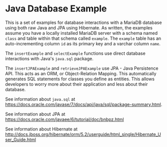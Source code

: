 # Java Database Example

This is a set of examples for database interactions with a MariaDB database using both raw Java and JPA using Hibernate. As written, the examples assume you have a locally installed MariaDB server with a schema named `class` and table within that schema called `example`. The `example` table has an auto-incrementing column `id` as its primary key and a varchar column `name`.

The `insertExample` and `selectExample` functions use direct database interactions with Java's `java.sql` package.

The `insertJPAExample` and `retrieveJPAExample` use JPA - Java Persistence API. This acts as an ORM, or Object-Relation Mapping. This automatically generates SQL statements for classes you define as entities. This allows developers to worry more about their application and less about their database.

See information about `java.sql` at https://docs.oracle.com/javase/7/docs/api/java/sql/package-summary.html.

See information about JPA at https://docs.oracle.com/javaee/6/tutorial/doc/bnbpz.html

See information about Hibernate at http://docs.jboss.org/hibernate/orm/5.2/userguide/html_single/Hibernate_User_Guide.html
